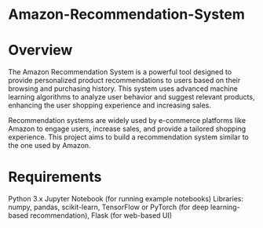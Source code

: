 # Amazon-Recommendation-System
# Overview
The Amazon Recommendation System is a powerful tool designed to provide personalized product recommendations to users based on their browsing and purchasing history. This system uses advanced machine learning algorithms to analyze user behavior and suggest relevant products, enhancing the user shopping experience and increasing sales.

Recommendation systems are widely used by e-commerce platforms like Amazon to engage users, increase sales, and provide a tailored shopping experience. This project aims to build a recommendation system similar to the one used by Amazon.

# Requirements
Python 3.x
Jupyter Notebook (for running example notebooks)
Libraries: numpy, pandas, scikit-learn, TensorFlow or PyTorch (for deep learning-based recommendation), Flask (for web-based UI)


